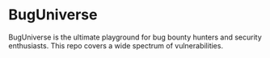 # BugUniverse
 BugUniverse is the ultimate playground for bug bounty hunters and security enthusiasts. This repo covers a wide spectrum of vulnerabilities.
